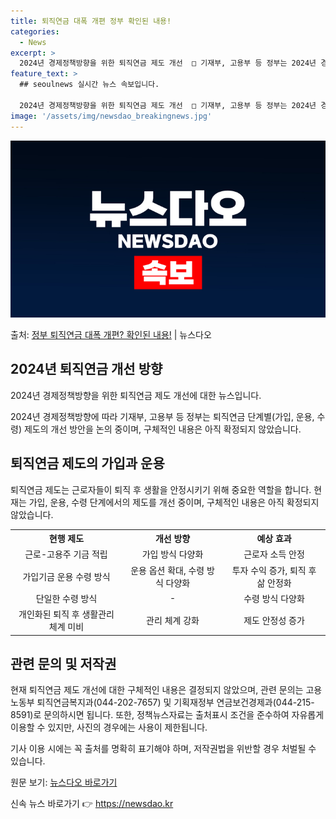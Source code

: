 ```yaml
---
title: 퇴직연금 대폭 개편 정부 확인된 내용!
categories:
  - News
excerpt: >
  2024년 경제정책방향을 위한 퇴직연금 제도 개선  □ 기재부, 고용부 등 정부는 2024년 경제정책방향, …
feature_text: >
  ## seoulnews 실시간 뉴스 속보입니다.

  2024년 경제정책방향을 위한 퇴직연금 제도 개선  □ 기재부, 고용부 등 정부는 2024년 경제정책방향, …
image: '/assets/img/newsdao_breakingnews.jpg'
---
```


![뉴스다오 속보](/assets/img/newsdao_breakingnews.jpg)

<p>출처: <a href="https://newsdao.kr/4587" rel="dofollow">정부 퇴직연금 대폭 개편? 확인된 내용!</a> | 뉴스다오</p>

<h2 data-ke-size="size26">2024년 퇴직연금 개선 방향</h2>
2024년 경제정책방향을 위한 퇴직연금 제도 개선에 대한 뉴스입니다.

<p data-ke-size="size16">2024년 경제정책방향에 따라 기재부, 고용부 등 정부는 퇴직연금 단계별(가입, 운용, 수령) 제도의 개선 방안을 논의 중이며, 구체적인 내용은 아직 확정되지 않았습니다.</p>

<h2 data-ke-size="size24">퇴직연금 제도의 가입과 운용</h2>
<p data-ke-size="size16">퇴직연금 제도는 근로자들이 퇴직 후 생활을 안정시키기 위해 중요한 역할을 합니다. 현재는 가입, 운용, 수령 단계에서의 제도를 개선 중이며, 구체적인 내용은 아직 확정되지 않았습니다.</p>

<table>
    <tr>
        <th>현행 제도</th>
        <th>개선 방향</th>
        <th>예상 효과</th>
    </tr>
    <tr>
        <td style="text-align: center; height: 17px;">근로-고용주 기금 적립</td>
        <td style="text-align: center; height: 17px;">가입 방식 다양화</td>
        <td style="text-align: center; height: 17px;">근로자 소득 안정</td>
    </tr>
    <tr>
        <td style="text-align: center; height: 17px;">가입기금 운용 수령 방식</td>
        <td style="text-align: center; height: 17px;">운용 옵션 확대, 수령 방식 다양화</td>
        <td style="text-align: center; height: 17px;">투자 수익 증가, 퇴직 후 삶 안정화</td>
    </tr>
    <tr>
        <td style="text-align: center; height: 17px;">단일한 수령 방식</td>
        <td style="text-align: center; height: 17px;">-</td>
        <td style="text-align: center; height: 17px;">수령 방식 다양화</td>
    </tr>
    <tr>
        <td style="text-align: center; height: 17px;">개인화된 퇴직 후 생활관리 체계 미비</td>
        <td style="text-align: center; height: 17px;">관리 체계 강화</td>
        <td style="text-align: center; height: 17px;">제도 안정성 증가</td>
    </tr>
</table>

<h2 data-ke-size="size24">관련 문의 및 저작권</h2>
<p data-ke-size="size16">현재 퇴직연금 제도 개선에 대한 구체적인 내용은 결정되지 않았으며, 관련 문의는 고용노동부 퇴직연금복지과(044-202-7657) 및 기획재정부 연금보건경제과(044-215-8591)로 문의하시면 됩니다. 또한, 정책뉴스자료는 출처표시 조건을 준수하여 자유롭게 이용할 수 있지만, 사진의 경우에는 사용이 제한됩니다.</p>

<p data-ke-size="size16">기사 이용 시에는 꼭 출처를 명확히 표기해야 하며, 저작권법을 위반할 경우 처벌될 수 있습니다.</p>

원문 보기: [뉴스다오 바로가기](https://newsdao.kr/4587) 

신속 뉴스 바로가기 👉 <a href="https://newsdao.kr" rel="dofollow">https://newsdao.kr</a>


